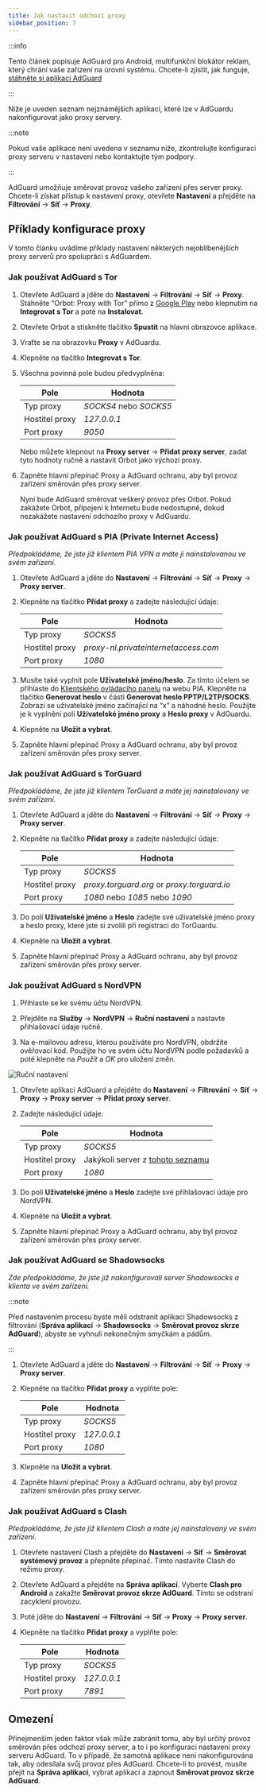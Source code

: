 ```yaml
---
title: Jak nastavit odchozí proxy
sidebar_position: 7
---
```


:::info

Tento článek popisuje AdGuard pro Android, multifunkční blokátor reklam, který chrání vaše zařízení na úrovni systému. Chcete-li zjistit, jak funguje, [stáhněte si aplikaci AdGuard](https://agrd.io/download-kb-adblock)

:::

Níže je uveden seznam nejznámějších aplikací, které lze v AdGuardu nakonfigurovat jako proxy servery.

:::note

Pokud vaše aplikace není uvedena v seznamu níže, zkontrolujte konfiguraci proxy serveru v nastavení nebo kontaktujte tým podpory.

:::

AdGuard umožňuje směrovat provoz vašeho zařízení přes server proxy. Chcete-li získat přístup k nastavení proxy, otevřete **Nastavení** a přejděte na **Filtrování** → **Síť** → **Proxy**.

## Příklady konfigurace proxy

V tomto článku uvádíme příklady nastavení některých nejoblíbenějších proxy serverů pro spolupráci s AdGuardem.

### Jak používat AdGuard s Tor

1. Otevřete AdGuard a jděte do **Nastavení** → **Filtrování** → **Síť** → **Proxy**. Stáhněte “Orbot: Proxy with Tor” přímo z [Google Play](https://play.google.com/store/apps/details?id=org.torproject.android&noprocess) nebo klepnutím na **Integrovat s Tor** a poté na **Instalovat**.

1. Otevřete Orbot a stiskněte tlačítko **Spustit** na hlavní obrazovce aplikace.

1. Vraťte se na obrazovku **Proxy** v AdGuardu.

1. Klepněte na tlačítko **Integrovat s Tor**.

1. Všechna povinná pole budou předvyplněna:

    | Pole           | Hodnota                |
    | -------------- | ---------------------- |
    | Typ proxy      | *SOCKS4* nebo *SOCKS5* |
    | Hostitel proxy | *127.0.0.1*            |
    | Port proxy     | *9050*                 |

    Nebo můžete klepnout na **Proxy server** → **Přidat proxy server**, zadat tyto hodnoty ručně a nastavit Orbot jako výchozí proxy.

1. Zapněte hlavní přepínač Proxy a AdGuard ochranu, aby byl provoz zařízení směrován přes proxy server.

    Nyní bude AdGuard směrovat veškerý provoz přes Orbot. Pokud zakážete Orbot, připojení k Internetu bude nedostupné, dokud nezakážete nastavení odchozího proxy v AdGuardu.

### Jak používat AdGuard s PIA (Private Internet Access)

*Předpokládáme, že jste již klientem PIA VPN a máte ji nainstalovanou ve svém zařízení.*

1. Otevřete AdGuard a jděte do **Nastavení** → **Filtrování** → **Síť** → **Proxy** → **Proxy server**.

1. Klepněte na tlačítko **Přidat proxy** a zadejte následující údaje:

    | Pole           | Hodnota                              |
    | -------------- | ------------------------------------ |
    | Typ proxy      | *SOCKS5*                             |
    | Hostitel proxy | *proxy-nl.privateinternetaccess.com* |
    | Port proxy     | *1080*                               |

1. Musíte také vyplnit pole **Uživatelské jméno/heslo**. Za tímto účelem se přihlaste do [Klientského ovládacího panelu](https://www.privateinternetaccess.com/pages/client-sign-in) na webu PIA. Klepněte na tlačítko **Generovat heslo** v části **Generovat heslo PPTP/L2TP/SOCKS**. Zobrazí se uživatelské jméno začínající na “x” a náhodné heslo. Použijte je k vyplnění polí **Uživatelské jméno proxy** a **Heslo proxy** v AdGuardu.

1. Klepněte na **Uložit a vybrat**.

1. Zapněte hlavní přepínač Proxy a AdGuard ochranu, aby byl provoz zařízení směrován přes proxy server.

### Jak používat AdGuard s TorGuard

*Předpokládáme, že jste již klientem TorGuard a máte jej nainstalovaný ve svém zařízení.*

1. Otevřete AdGuard a jděte do **Nastavení** → **Filtrování** → **Síť** → **Proxy** → **Proxy server**.

1. Klepněte na tlačítko **Přidat proxy** a zadejte následující údaje:

    | Pole           | Hodnota                                     |
    | -------------- | ------------------------------------------- |
    | Typ proxy      | *SOCKS5*                                    |
    | Hostitel proxy | *proxy.torguard.org* or *proxy.torguard.io* |
    | Port proxy     | *1080* nebo *1085* nebo *1090*              |

1. Do polí **Uživatelské jméno** a **Heslo** zadejte své uživatelské jméno proxy a heslo proxy, které jste si zvolili při registraci do TorGuardu.

1. Klepněte na **Uložit a vybrat**.

1. Zapněte hlavní přepínač Proxy a AdGuard ochranu, aby byl provoz zařízení směrován přes proxy server.

### Jak používat AdGuard s NordVPN

1. Přihlaste se ke svému účtu NordVPN.

1. Přejděte na **Služby** → **NordVPN** → **Ruční nastavení** a nastavte přihlašovací údaje ručně.

1. Na e-mailovou adresu, kterou používáte pro NordVPN, obdržíte ověřovací kód. Použijte ho ve svém účtu NordVPN podle požadavků a poté klepněte na *Použít* a *OK* pro uložení změn.

![Ruční nastavení](https://cdn.adtidy.org/content/kb/ad_blocker/android/solving_problems/outbound-proxy/nordvpn-manual-setup.png)

1. Otevřete aplikaci AdGuard a přejděte do **Nastavení** → **Filtrování** → **Síť** → **Proxy** → **Proxy server** → **Přidat proxy server**.

1. Zadejte následující údaje:

    | Pole           | Hodnota                                                                                                                              |
    | -------------- | ------------------------------------------------------------------------------------------------------------------------------------ |
    | Typ proxy      | *SOCKS5*                                                                                                                             |
    | Hostitel proxy | Jakýkoli server z [tohoto seznamu](https://support.nordvpn.com/hc/en-us/articles/20195967385745-NordVPN-proxy-setup-for-qBittorrent) |
    | Port proxy     | *1080*                                                                                                                               |

1. Do polí **Uživatelské jméno** a **Heslo** zadejte své přihlašovací údaje pro NordVPN.

1. Klepněte na **Uložit a vybrat**.

1. Zapněte hlavní přepínač Proxy a AdGuard ochranu, aby byl provoz zařízení směrován přes proxy server.

### Jak používat AdGuard se Shadowsocks

*Zde předpokládáme, že jste již nakonfigurovali server Shadowsocks a klienta ve svém zařízení.*

:::note

Před nastavením procesu byste měli odstranit aplikaci Shadowsocks z filtrování (**Správa aplikací** → **Shadowsocks** → **Směrovat provoz skrze AdGuard**), abyste se vyhnuli nekonečným smyčkám a pádům.

:::

1. Otevřete AdGuard a jděte do **Nastavení** → **Filtrování** → **Síť** → **Proxy** → **Proxy server**.

1. Klepněte na tlačítko **Přidat proxy** a vyplňte pole:

    | Pole           | Hodnota     |
    | -------------- | ----------- |
    | Typ proxy      | *SOCKS5*    |
    | Hostitel proxy | *127.0.0.1* |
    | Port proxy     | *1080*      |

1. Klepněte na **Uložit a vybrat**.

1. Zapněte hlavní přepínač Proxy a AdGuard ochranu, aby byl provoz zařízení směrován přes proxy server.

### Jak používat AdGuard s Clash

*Předpokládáme, že jste již klientem Clash a máte jej nainstalovaný ve svém zařízení.*

1. Otevřete nastavení Clash a přejděte do **Nastavení** → **Síť** → **Směrovat systémový provoz** a přepněte přepínač. Tímto nastavíte Clash do režimu proxy.

1. Otevřete AdGuard a přejděte na **Správa aplikací**. Vyberte **Clash pro Android** a zakažte **Směrovat provoz skrze AdGuard**. Tímto se odstraní zacyklení provozu.

1. Poté jděte do **Nastavení** → **Filtrování** → **Síť** → **Proxy** → **Proxy server**.

1. Klepněte na tlačítko **Přidat proxy** a vyplňte pole:

    | Pole           | Hodnota     |
    | -------------- | ----------- |
    | Typ proxy      | *SOCKS5*    |
    | Hostitel proxy | *127.0.0.1* |
    | Port proxy     | *7891*      |

## Omezení

Přinejmenším jeden faktor však může zabránit tomu, aby byl určitý provoz směrován přes odchozí proxy server, a to i po konfiguraci nastavení proxy serveru AdGuard. To v případě, že samotná aplikace není nakonfigurována tak, aby odesílala svůj provoz přes AdGuard. Chcete-li to provést, musíte přejít na **Správa aplikací**, vybrat aplikaci a zapnout **Směrovat provoz skrze AdGuard**.
